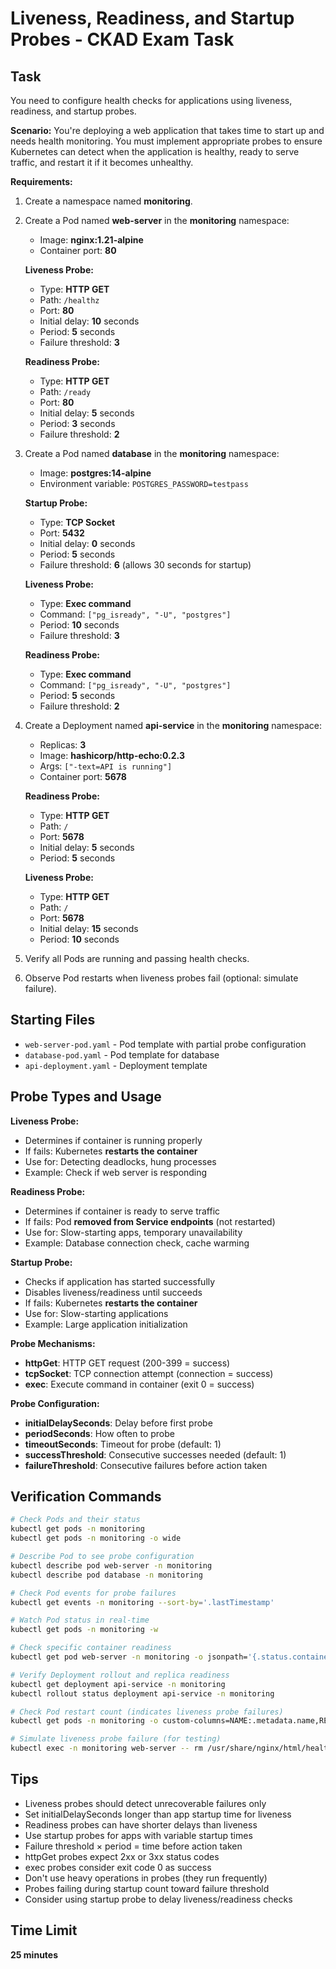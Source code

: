 # Liveness, Readiness, and Startup Probes - CKAD Exam Task

## Task

You need to configure health checks for applications using liveness, readiness, and startup probes.

**Scenario:**
You're deploying a web application that takes time to start up and needs health monitoring. You must implement appropriate probes to ensure Kubernetes can detect when the application is healthy, ready to serve traffic, and restart it if it becomes unhealthy.

**Requirements:**

1. Create a namespace named **monitoring**.

2. Create a Pod named **web-server** in the **monitoring** namespace:
   - Image: **nginx:1.21-alpine**
   - Container port: **80**

   **Liveness Probe:**
   - Type: **HTTP GET**
   - Path: `/healthz`
   - Port: **80**
   - Initial delay: **10** seconds
   - Period: **5** seconds
   - Failure threshold: **3**

   **Readiness Probe:**
   - Type: **HTTP GET**
   - Path: `/ready`
   - Port: **80**
   - Initial delay: **5** seconds
   - Period: **3** seconds
   - Failure threshold: **2**

3. Create a Pod named **database** in the **monitoring** namespace:
   - Image: **postgres:14-alpine**
   - Environment variable: `POSTGRES_PASSWORD=testpass`

   **Startup Probe:**
   - Type: **TCP Socket**
   - Port: **5432**
   - Initial delay: **0** seconds
   - Period: **5** seconds
   - Failure threshold: **6** (allows 30 seconds for startup)

   **Liveness Probe:**
   - Type: **Exec command**
   - Command: `["pg_isready", "-U", "postgres"]`
   - Period: **10** seconds
   - Failure threshold: **3**

   **Readiness Probe:**
   - Type: **Exec command**
   - Command: `["pg_isready", "-U", "postgres"]`
   - Period: **5** seconds
   - Failure threshold: **2**

4. Create a Deployment named **api-service** in the **monitoring** namespace:
   - Replicas: **3**
   - Image: **hashicorp/http-echo:0.2.3**
   - Args: `["-text=API is running"]`
   - Container port: **5678**

   **Readiness Probe:**
   - Type: **HTTP GET**
   - Path: `/`
   - Port: **5678**
   - Initial delay: **5** seconds
   - Period: **5** seconds

   **Liveness Probe:**
   - Type: **HTTP GET**
   - Path: `/`
   - Port: **5678**
   - Initial delay: **15** seconds
   - Period: **10** seconds

5. Verify all Pods are running and passing health checks.

6. Observe Pod restarts when liveness probes fail (optional: simulate failure).

## Starting Files

- `web-server-pod.yaml` - Pod template with partial probe configuration
- `database-pod.yaml` - Pod template for database
- `api-deployment.yaml` - Deployment template

## Probe Types and Usage

**Liveness Probe:**
- Determines if container is running properly
- If fails: Kubernetes **restarts the container**
- Use for: Detecting deadlocks, hung processes
- Example: Check if web server is responding

**Readiness Probe:**
- Determines if container is ready to serve traffic
- If fails: Pod **removed from Service endpoints** (not restarted)
- Use for: Slow-starting apps, temporary unavailability
- Example: Database connection check, cache warming

**Startup Probe:**
- Checks if application has started successfully
- Disables liveness/readiness until succeeds
- If fails: Kubernetes **restarts the container**
- Use for: Slow-starting applications
- Example: Large application initialization

**Probe Mechanisms:**
- **httpGet**: HTTP GET request (200-399 = success)
- **tcpSocket**: TCP connection attempt (connection = success)
- **exec**: Execute command in container (exit 0 = success)

**Probe Configuration:**
- **initialDelaySeconds**: Delay before first probe
- **periodSeconds**: How often to probe
- **timeoutSeconds**: Timeout for probe (default: 1)
- **successThreshold**: Consecutive successes needed (default: 1)
- **failureThreshold**: Consecutive failures before action taken

## Verification Commands

```bash
# Check Pods and their status
kubectl get pods -n monitoring
kubectl get pods -n monitoring -o wide

# Describe Pod to see probe configuration
kubectl describe pod web-server -n monitoring
kubectl describe pod database -n monitoring

# Check Pod events for probe failures
kubectl get events -n monitoring --sort-by='.lastTimestamp'

# Watch Pod status in real-time
kubectl get pods -n monitoring -w

# Check specific container readiness
kubectl get pod web-server -n monitoring -o jsonpath='{.status.containerStatuses[0].ready}'

# Verify Deployment rollout and replica readiness
kubectl get deployment api-service -n monitoring
kubectl rollout status deployment api-service -n monitoring

# Check Pod restart count (indicates liveness probe failures)
kubectl get pods -n monitoring -o custom-columns=NAME:.metadata.name,RESTARTS:.status.containerStatuses[0].restartCount

# Simulate liveness probe failure (for testing)
kubectl exec -n monitoring web-server -- rm /usr/share/nginx/html/healthz
```

## Tips

- Liveness probes should detect unrecoverable failures only
- Set initialDelaySeconds longer than app startup time for liveness
- Readiness probes can have shorter delays than liveness
- Use startup probes for apps with variable startup times
- Failure threshold × period = time before action taken
- httpGet probes expect 2xx or 3xx status codes
- exec probes consider exit code 0 as success
- Don't use heavy operations in probes (they run frequently)
- Probes failing during startup count toward failure threshold
- Consider using startup probe to delay liveness/readiness checks

## Time Limit

**25 minutes**
